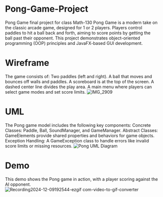 # Pong-Game-Project
Pong Game final project for class Math-130
Pong Game is a modern take on the classic arcade game, designed for 1 or 2 players. Players control paddles to hit a ball back and forth, aiming to score points by getting the ball past their opponent. This project demonstrates object-oriented programming (OOP) principles and JavaFX-based GUI development.

# Wireframe
The game consists of:
Two paddles (left and right).
A ball that moves and bounces off walls and paddles.
A scoreboard is at the top of the screen.
A dashed center line divides the play area.
A main menu where players can select game modes and set score limits.
![IMG_2909](https://github.com/user-attachments/assets/6e25556d-3064-4b36-80c6-1684e4172b4c)

# UML
The Pong game model includes the following key components:
Concrete Classes: Paddle, Ball, SoundManager, and GameManager.
Abstract Classes: GameElements provide shared properties and behaviors for game objects.
Exception Handling: A GameException class to handle errors like invalid score limits or missing resources.
![Pong UML Diagram](https://github.com/user-attachments/assets/25a0f37f-004a-4807-987b-1b8e046eb598)

# Demo
This demo shows the Pong game in action, with a player scoring against the AI opponent.
![Recording2024-12-09192544-ezgif com-video-to-gif-converter](https://github.com/user-attachments/assets/1246835f-f328-465c-bf3f-5a7975351323)
